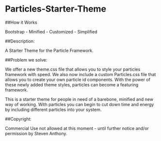 # Particles-Starter-Theme

##How it Works

Bootstrap - Minified - Customized - Simplified 

##Description: 

A Starter Theme for the Particle Framework. 

##Problem we solve:   

We offer a new theme.css file that allows you to style your particles framework with speed. We also now include a custom Particles.css file that allows you to create your own particle id components. With the power of these newly added theme styles, particles can become a featuring framework. 

This is a starter theme for people in need of a barebone, minified and new way of working. With particles you can begin to cut down time and energy by including different particles into your system. 

##Copyright: 

Commercial Use not allowed at this moment - until further notice and/or permission by Steven Anthony.   


